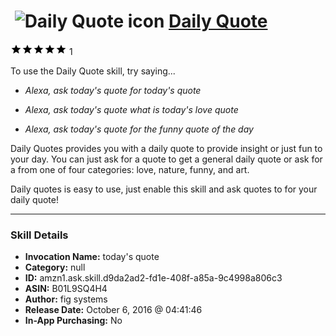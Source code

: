 # &nbsp;<img src="skill_icon" alt="Daily Quote icon" width="36"> [Daily Quote](http://alexa.amazon.com/#skills/amzn1.ask.skill.d9da2ad2-fd1e-408f-a85a-9c4998a806c3)
![5 stars](../../images/ic_star_black_18dp_1x.png)![5 stars](../../images/ic_star_black_18dp_1x.png)![5 stars](../../images/ic_star_black_18dp_1x.png)![5 stars](../../images/ic_star_black_18dp_1x.png)![5 stars](../../images/ic_star_black_18dp_1x.png) 1

To use the Daily Quote skill, try saying...

* *Alexa, ask today's quote for today's quote*

* *Alexa, ask today's quote what is today's love quote*

* *Alexa, ask today's quote for the funny quote of the day*

Daily Quotes provides you with a daily quote to provide insight or just fun to your day. You can just ask for a quote to get a general daily quote or ask for a from one of four categories: love, nature, funny, and art. 

Daily quotes is easy to use, just enable this skill and ask quotes to for your daily quote!

***

### Skill Details

* **Invocation Name:** today's quote
* **Category:** null
* **ID:** amzn1.ask.skill.d9da2ad2-fd1e-408f-a85a-9c4998a806c3
* **ASIN:** B01L9SQ4H4
* **Author:** fig systems
* **Release Date:** October 6, 2016 @ 04:41:46
* **In-App Purchasing:** No
